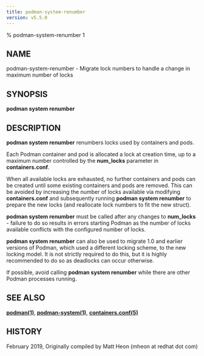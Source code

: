 ```yaml
---
title: podman-system-renumber
version: v5.5.0
---
```


% podman-system-renumber 1

## NAME
podman\-system\-renumber - Migrate lock numbers to handle a change in maximum number of locks

## SYNOPSIS
**podman system renumber**

## DESCRIPTION
**podman system renumber** renumbers locks used by containers and pods.

Each Podman container and pod is allocated a lock at creation time, up to a maximum number controlled by the **num_locks** parameter in **containers.conf**.

When all available locks are exhausted, no further containers and pods can be created until some existing containers and pods are removed. This can be avoided by increasing the number of locks available via modifying **containers.conf** and subsequently running **podman system renumber** to prepare the new locks (and reallocate lock numbers to fit the new struct).

**podman system renumber** must be called after any changes to **num_locks** - failure to do so results in errors starting Podman as the number of locks available conflicts with the configured number of locks.

**podman system renumber** can also be used to migrate 1.0 and earlier versions of Podman, which used a different locking scheme, to the new locking model. It is not strictly required to do this, but it is highly recommended to do so as deadlocks can occur otherwise.

If possible, avoid calling **podman system renumber** while there are other Podman processes running.

## SEE ALSO
**[podman(1)](podman.1.md)**, **[podman-system(1)](podman-system.1.md)**, **[containers.conf(5)](https://github.com/containers/common/blob/main/docs/containers.conf.5.md)**

## HISTORY
February 2019, Originally compiled by Matt Heon (mheon at redhat dot com)
